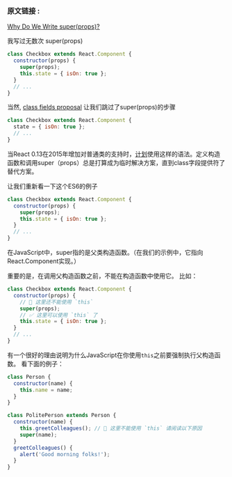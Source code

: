 ### 原文链接 :

[Why Do We Write super(props)? ](https://overreacted.io/why-do-we-write-super-props/)


我写过无数次 super(props)

```js
class Checkbox extends React.Component {
  constructor(props) {
    super(props);
    this.state = { isOn: true };
  }
  // ...
}
```

当然,  [class fields proposal](https://github.com/tc39/proposal-class-fields) 让我们跳过了super(props)的步骤

```js
class Checkbox extends React.Component {
  state = { isOn: true };
  // ...
}
```

当React 0.13在2015年增加对普通类的支持时，[计划](https://reactjs.org/blog/2015/01/27/react-v0.13.0-beta-1.html#es7-property-initializers)使用这样的语法。定义构造函数和调用super（props）总是打算成为临时解决方案，直到class字段提供符了替代方案。


让我们重新看一下这个ES6的例子
```js
class Checkbox extends React.Component {
  constructor(props) {
    super(props);
    this.state = { isOn: true };
  }
  // ...
}
```

在JavaScript中，super指的是父类构造函数。（在我们的示例中，它指向React.Component实现。）

重要的是，在调用父构造函数之前，不能在构造函数中使用它。
比如：

```js
class Checkbox extends React.Component {
  constructor(props) {
    // 🔴 这里还不能使用 `this`
    super(props);
    // ✅ 这里可以使用 `this` 了
    this.state = { isOn: true };
  }
  // ...
}
```

有一个很好的理由说明为什么JavaScript在你使用`this`之前要强制执行父构造函数。
看下面的例子：

```js
class Person {
  constructor(name) {
    this.name = name;
  }
}

class PolitePerson extends Person {
  constructor(name) {
    this.greetColleagues(); // 🔴 这里不能使用 `this` 请阅读以下原因
    super(name);
  }
  greetColleagues() {
    alert('Good morning folks!');
  }
}
```


